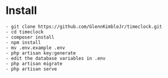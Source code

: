 # Install
    - git clone https://github.com/GlennKimbleJr/timeclock.git
    - cd timeclock
    - composer install
    - npm install
    - mv .env.example .env
    - php artisan key:generate
    - edit the database variables in .env
    - php artisan migrate
    - php artisan serve
